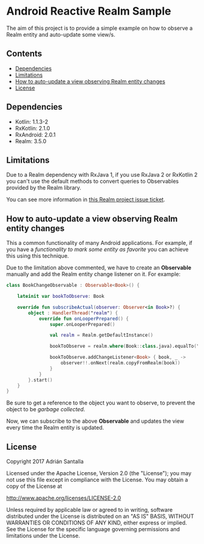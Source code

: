 # Android Reactive Realm Sample

The aim of this project is to provide a simple example on how to observe a Realm entity and auto-update some view/s.

Contents
--------

- [Dependencies](#dependencies)
- [Limitations](#limitations)
- [How to auto-update a view observing Realm entity changes](#how-to-auto-update-a-view-observing-realm-entity-changes)
- [License](#license)

Dependencies
------------

- Kotlin: 1.1.3-2
- RxKotlin: 2.1.0
- RxAndroid: 2.0.1
- Realm: 3.5.0

Limitations
-----------

Due to a Realm dependency with RxJava 1, if you use RxJava 2 or RxKotlin 2 you can't use the default methods to convert queries to Observables provided by the Realm library.

You can see more information in [this Realm project issue ticket](https://github.com/realm/realm-java/issues/3497).

How to auto-update a view observing Realm entity changes
--------------------------------------------------------

This a common functionality of many Android applications. For example, if you have a *functionality to mark some entity as favorite* you can achieve this using this technique.

Due to the limitation above commented, we have to create an **Observable** manually and add the Realm entity change listener on it. For example:

```kotlin
class BookChangeObservable : Observable<Book>() {

    lateinit var bookToObserve: Book

    override fun subscribeActual(observer: Observer<in Book>?) {
        object : HandlerThread("realm") {
            override fun onLooperPrepared() {
                super.onLooperPrepared()

                val realm = Realm.getDefaultInstance()

                bookToObserve = realm.where(Book::class.java).equalTo("title", MainActivity.bookTitle).findFirstAsync()

                bookToObserve.addChangeListener<Book> { book, _ ->
                    observer!!.onNext(realm.copyFromRealm(book))
                }
            }
        }.start()
    }
}
```

Be sure to get a reference to the object you want to observe, to prevent the object to be *garbage collected*. 

Now, we can subscribe to the above **Observable** and updates the view every time the Realm entity is updated.

License
-------

Copyright 2017 Adrián Santalla

Licensed under the Apache License, Version 2.0 (the "License"); you may not use this file except in compliance with the License. You may obtain a copy of the License at

http://www.apache.org/licenses/LICENSE-2.0

Unless required by applicable law or agreed to in writing, software distributed under the License is distributed on an "AS IS" BASIS, WITHOUT WARRANTIES OR CONDITIONS OF ANY KIND, either express or implied. See the License for the specific language governing permissions and limitations under the License.
